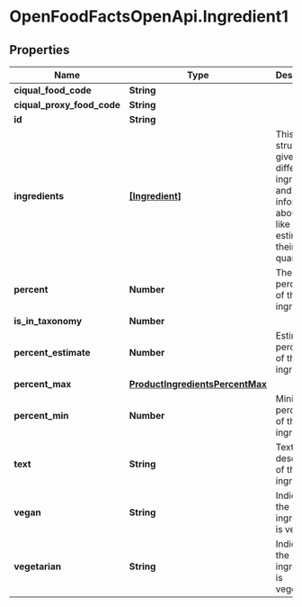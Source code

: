 # OpenFoodFactsOpenApi.Ingredient1

## Properties

Name | Type | Description | Notes
------------ | ------------- | ------------- | -------------
**ciqual_food_code** | **String** |  | [optional] 
**ciqual_proxy_food_code** | **String** |  | [optional] 
**id** | **String** |  | [optional] 
**ingredients** | [**[Ingredient]**](Ingredient.md) | This structure gives the different ingredients and some information about them, like estimate on their quantity.  | [optional] 
**percent** | **Number** | The percentage of the ingredient. | [optional] 
**is_in_taxonomy** | **Number** |  | [optional] 
**percent_estimate** | **Number** | Estimated percentage of the ingredient. | [optional] 
**percent_max** | [**ProductIngredientsPercentMax**](ProductIngredientsPercentMax.md) |  | [optional] 
**percent_min** | **Number** | Minimum percentage of the ingredient. | [optional] 
**text** | **String** | Text description of the ingredient. | [optional] 
**vegan** | **String** | Indicates if the ingredient is vegan. | [optional] 
**vegetarian** | **String** | Indicates if the ingredient is vegetarian. | [optional] 


